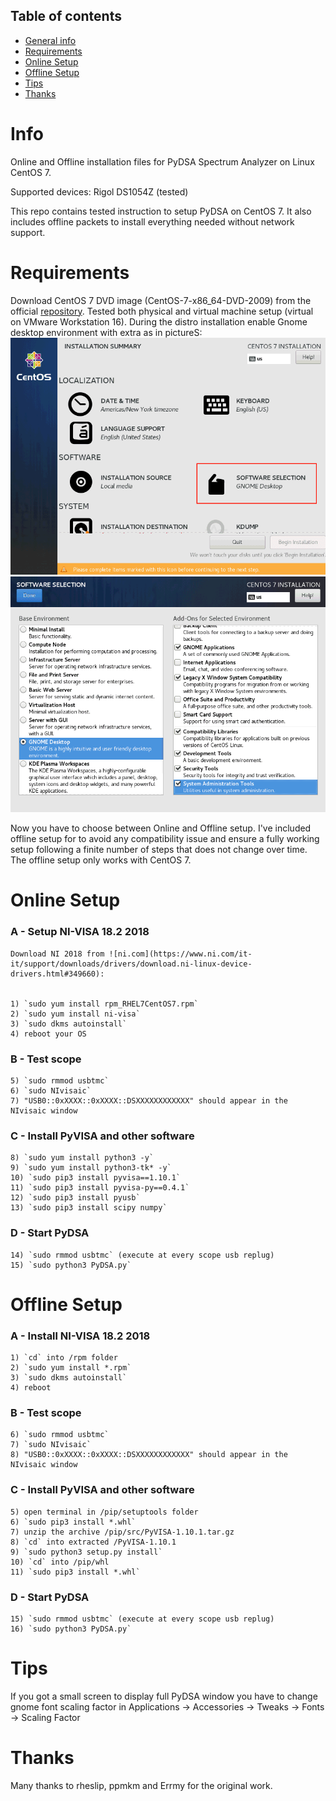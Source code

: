 ## Table of contents
* [General info](#Info)
* [Requirements](#Requirements)
* [Online Setup](#Online-Setup)
* [Offline Setup](#Offline-Setup)
* [Tips](#Tips)
* [Thanks](#Thanks)

# Info
Online and Offline installation files for PyDSA Spectrum Analyzer on Linux CentOS 7.

Supported devices: Rigol DS1054Z (tested)

This repo contains tested instruction to setup PyDSA on CentOS 7.
It also includes offline packets to install everything needed without network support.

# Requirements
Download CentOS 7 DVD image (CentOS-7-x86_64-DVD-2009) from the official [repository](http://isoredirect.centos.org/centos/7/isos/x86_64/).
Tested both physical and virtual machine setup (virtual on VMware Workstation 16).
During the distro installation enable Gnome desktop environment with extra as in pictureS:
![CentOS software options](https://github.com/Limon93/PyDSA/blob/master/CentOS_setup_1of2.png)
![CentOS selection](https://github.com/Limon93/PyDSA/blob/master/CentOS_setup_2of2.png)

Now you have to choose between Online and Offline setup.
I've included offline setup for to avoid any compatibility issue and ensure a fully working setup following a finite number of steps that does not change over time.
The offline setup only works with CentOS 7.

# Online Setup
### A - Setup NI-VISA 18.2 2018  
    Download NI 2018 from ![ni.com](https://www.ni.com/it-it/support/downloads/drivers/download.ni-linux-device-drivers.html#349660):
	
	
	1) `sudo yum install rpm_RHEL7CentOS7.rpm`
	2) `sudo yum install ni-visa`
	3) `sudo dkms autoinstall`
	4) reboot your OS
	

### B - Test scope

	5) `sudo rmmod usbtmc`
	6) `sudo NIvisaic` 
	7) "USB0::0xXXXX::0xXXXX::DSXXXXXXXXXXXX" should appear in the NIvisaic window

### C - Install PyVISA and other software

	8) `sudo yum install python3 -y`
	9) `sudo yum install python3-tk* -y`
	10) `sudo pip3 install pyvisa==1.10.1`
	11) `sudo pip3 install pyvisa-py==0.4.1`
	12) `sudo pip3 install pyusb`
	13) `sudo pip3 install scipy numpy`

### D - Start PyDSA
	
	14) `sudo rmmod usbtmc` (execute at every scope usb replug)
	15) `sudo python3 PyDSA.py`


# Offline Setup
### A - Install NI-VISA 18.2 2018

	1) `cd` into /rpm folder
	2) `sudo yum install *.rpm`
	3) `sudo dkms autoinstall`
	4) reboot

### B - Test scope

	6) `sudo rmmod usbtmc`
	7) `sudo NIvisaic`
	8) "USB0::0xXXXX::0xXXXX::DSXXXXXXXXXXXX" should appear in the NIvisaic window

### C - Install PyVISA and other software

	5) open terminal in /pip/setuptools folder
	6) `sudo pip3 install *.whl`
	7) unzip the archive /pip/src/PyVISA-1.10.1.tar.gz 
	8) `cd` into extracted /PyVISA-1.10.1
	9) `sudo python3 setup.py install`
	10) `cd` into /pip/whl
	11) `sudo pip3 install *.whl`

### D - Start PyDSA

	15) `sudo rmmod usbtmc` (execute at every scope usb replug)
	16) `sudo python3 PyDSA.py`


# Tips
If you got a small screen to display full PyDSA window you have to change gnome font scaling factor in Applications -> Accessories -> Tweaks -> Fonts -> Scaling Factor

# Thanks
Many thanks to rheslip, ppmkm and Errmy for the original work.






